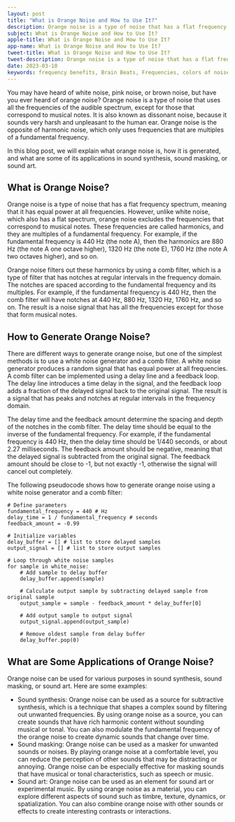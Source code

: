 ```yaml
---
layout: post
title: "What is Orange Noise and How to Use It?"
description: Orange noise is a type of noise that has a flat frequency spectrum, meaning that it has equal power at all frequencies. However, unlike white noise, which also has a flat spectrum, orange noise excludes the frequencies that correspond to musical notes. 
subject: What is Orange Noise and How to Use It?
apple-title: What is Orange Noise and How to Use It?
app-name: What is Orange Noise and How to Use It?
tweet-title: What is Orange Noise and How to Use It?
tweet-description: Orange noise is a type of noise that has a flat frequency spectrum, meaning that it has equal power at all frequencies. However, unlike white noise, which also has a flat spectrum, orange noise excludes the frequencies that correspond to musical notes. 
date: 2023-03-10
keywords: frequency benefits, Brain Beats, Frequencies, colors of noise, orange noise, Brain wave entrainment, sound therapy
---
```



You may have heard of white noise, pink noise, or brown noise, but have you ever heard of orange noise? Orange noise is a type of noise that uses all the frequencies of the audible spectrum, except for those that correspond to musical notes. It is also known as dissonant noise, because it sounds very harsh and unpleasant to the human ear. Orange noise is the opposite of harmonic noise, which only uses frequencies that are multiples of a fundamental frequency.

In this blog post, we will explain what orange noise is, how it is generated, and what are some of its applications in sound synthesis, sound masking, or sound art.

## What is Orange Noise?

Orange noise is a type of noise that has a flat frequency spectrum, meaning that it has equal power at all frequencies. However, unlike white noise, which also has a flat spectrum, orange noise excludes the frequencies that correspond to musical notes. These frequencies are called harmonics, and they are multiples of a fundamental frequency. For example, if the fundamental frequency is 440 Hz (the note A), then the harmonics are 880 Hz (the note A one octave higher), 1320 Hz (the note E), 1760 Hz (the note A two octaves higher), and so on.

Orange noise filters out these harmonics by using a comb filter, which is a type of filter that has notches at regular intervals in the frequency domain. The notches are spaced according to the fundamental frequency and its multiples. For example, if the fundamental frequency is 440 Hz, then the comb filter will have notches at 440 Hz, 880 Hz, 1320 Hz, 1760 Hz, and so on. The result is a noise signal that has all the frequencies except for those that form musical notes.

## How to Generate Orange Noise?

There are different ways to generate orange noise, but one of the simplest methods is to use a white noise generator and a comb filter. A white noise generator produces a random signal that has equal power at all frequencies. A comb filter can be implemented using a delay line and a feedback loop. The delay line introduces a time delay in the signal, and the feedback loop adds a fraction of the delayed signal back to the original signal. The result is a signal that has peaks and notches at regular intervals in the frequency domain.

The delay time and the feedback amount determine the spacing and depth of the notches in the comb filter. The delay time should be equal to the inverse of the fundamental frequency. For example, if the fundamental frequency is 440 Hz, then the delay time should be 1/440 seconds, or about 2.27 milliseconds. The feedback amount should be negative, meaning that the delayed signal is subtracted from the original signal. The feedback amount should be close to -1, but not exactly -1, otherwise the signal will cancel out completely.

The following pseudocode shows how to generate orange noise using a white noise generator and a comb filter:

```
# Define parameters
fundamental_frequency = 440 # Hz
delay_time = 1 / fundamental_frequency # seconds
feedback_amount = -0.99

# Initialize variables
delay_buffer = [] # list to store delayed samples
output_signal = [] # list to store output samples

# Loop through white noise samples
for sample in white_noise:
    # Add sample to delay buffer
    delay_buffer.append(sample)
    
    # Calculate output sample by subtracting delayed sample from original sample
    output_sample = sample - feedback_amount * delay_buffer[0]
    
    # Add output sample to output signal
    output_signal.append(output_sample)
    
    # Remove oldest sample from delay buffer
    delay_buffer.pop(0)
```

## What are Some Applications of Orange Noise?

Orange noise can be used for various purposes in sound synthesis, sound masking, or sound art. Here are some examples:

- Sound synthesis: Orange noise can be used as a source for subtractive synthesis, which is a technique that shapes a complex sound by filtering out unwanted frequencies. By using orange noise as a source, you can create sounds that have rich harmonic content without sounding musical or tonal. You can also modulate the fundamental frequency of the orange noise to create dynamic sounds that change over time.
- Sound masking: Orange noise can be used as a masker for unwanted sounds or noises. By playing orange noise at a comfortable level, you can reduce the perception of other sounds that may be distracting or annoying. Orange noise can be especially effective for masking sounds that have musical or tonal characteristics, such as speech or music.
- Sound art: Orange noise can be used as an element for sound art or experimental music. By using orange noise as a material, you can explore different aspects of sound such as timbre, texture, dynamics, or spatialization. You can also combine orange noise with other sounds or effects to create interesting contrasts or interactions.

